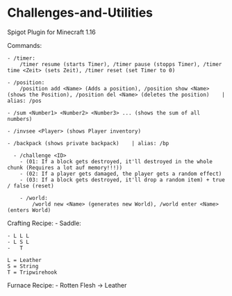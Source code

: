 # Challenges-and-Utilities
Spigot Plugin for Minecraft 1.16

Commands:

	- /timer:
		/timer resume (starts Timer), /timer pause (stopps Timer), /timer time <Zeit> (sets Zeit), /timer reset (set Timer to 0)

	- /position:
		/position add <Name> (Adds a position), /position show <Name> (shows the Position), /position del <Name> (deletes the position)    | alias: /pos
		
	- /sum <Number1> <Number2> <Number3> ... (shows the sum of all numbers)

	- /invsee <Player> (shows Player inventory)

	- /backpack (shows private backpack)	| alias: /bp
  
	  - /challenge <ID> 
	    - (01: If a block gets destroyed, it'll destroyed in the whole chunk (Requires a lot auf memory!!!))
	    - (02: If a player gets damaged, the player gets a random effect)
	    - (03: If a block gets destroyed, it'll drop a random item) + true / false (reset)

		- /world:
			/world new <Name> (generates new World), /world enter <Name> (enters World)
	
Crafting Recipe:
	- Saddle:

	- L L L
	- L S L
	-   T
		
	L = Leather
	S = String
	T = Tripwirehook
		
Furnace Recipe:
	- Rotten Flesh -> Leather
	
